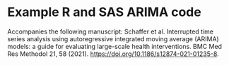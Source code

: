 # Example R and SAS ARIMA code

Accompanies the following manuscript: Schaffer et al. Interrupted time series analysis using autoregressive integrated moving average (ARIMA) models: a guide for evaluating large-scale health interventions. BMC Med Res Methodol 21, 58 (2021). https://doi.org/10.1186/s12874-021-01235-8.
